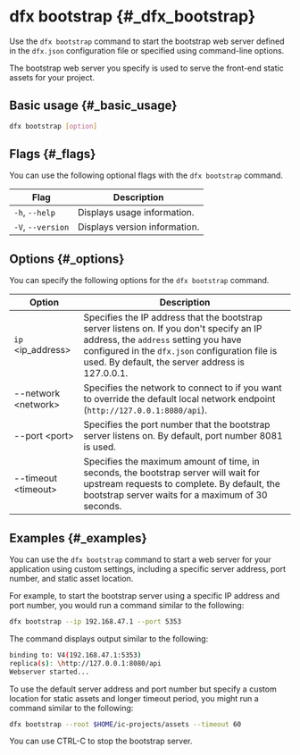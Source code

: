 # dfx bootstrap {#_dfx_bootstrap}

Use the `dfx bootstrap` command to start the bootstrap web server defined in the `dfx.json` configuration file or specified using command-line options.

The bootstrap web server you specify is used to serve the front-end static assets for your project.

## Basic usage {#_basic_usage}

``` bash
dfx bootstrap [option]
```

## Flags {#_flags}

You can use the following optional flags with the `dfx bootstrap` command.

| Flag                 | Description                                   |
-----------------------|-----------------------------------------------|
| `-h`, `--help`       | Displays usage information.                   |
| `-V`, `--version`    | Displays version information.                 |

## Options {#_options}

You can specify the following options for the `dfx bootstrap` command.

| Option               | Description     |
-----------------------|-----------------|
| `ip` <ip_address\>    | Specifies the IP address that the bootstrap server listens on. If you don't specify an IP address, the `address` setting you have configured in the `dfx.json` configuration file is used. By default, the server address is 127.0.0.1. |
| \--network <network\> | Specifies the network to connect to if you want to override the default local network endpoint (`http://127.0.0.1:8080/api`).|
| \--port <port\>       | Specifies the port number that the bootstrap server listens on. By default, port number 8081 is used.                                                                                                                                   |
| \--timeout <timeout\> | Specifies the maximum amount of time, in seconds, the bootstrap server will wait for upstream requests to complete. By default, the bootstrap server waits for a maximum of 30 seconds.                                                 |

## Examples {#_examples}

You can use the `dfx bootstrap` command to start a web server for your application using custom settings, including a specific server address, port number, and static asset location.

For example, to start the bootstrap server using a specific IP address and port number, you would run a command similar to the following:

``` bash
dfx bootstrap --ip 192.168.47.1 --port 5353
```

The command displays output similar to the following:

``` bash
binding to: V4(192.168.47.1:5353)
replica(s): \http://127.0.0.1:8080/api
Webserver started...
```

To use the default server address and port number but specify a custom location for static assets and longer timeout period, you might run a command similar to the following:

``` bash
dfx bootstrap --root $HOME/ic-projects/assets --timeout 60
```

You can use CTRL-C to stop the bootstrap server.
